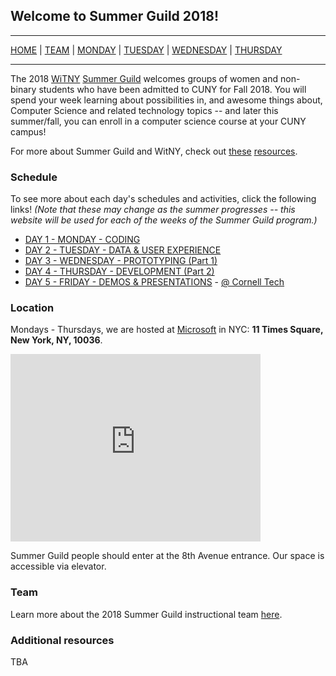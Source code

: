 ## Welcome to Summer Guild 2018!

---

[HOME](https://witny-summer-guild-2018.github.io/) |
[TEAM](instructors.md) | 
[MONDAY](https://witny-summer-guild-2018.github.io/monday) |
[TUESDAY](https://witny-summer-guild-2018.github.io/tuesday) |
[WEDNESDAY](https://witny-summer-guild-2018.github.io/wednesday) |
[THURSDAY](https://witny-summer-guild-2018.github.io/thursday)

---

The 2018 [WiTNY](http://www1.cuny.edu/sites/women-in-technology/) [Summer Guild](http://www1.cuny.edu/sites/women-in-technology/programs/) welcomes groups of women and non-binary students who have been admitted to CUNY for Fall 2018. You will spend your week learning about possibilities in, and awesome things about, Computer Science and related technology topics -- and later this summer/fall, you can enroll in a computer science course at your CUNY campus!

For more about Summer Guild and WitNY, check out [these](https://tech.cornell.edu/impact/witny) [resources](http://www1.cuny.edu/sites/women-in-technology/programs/).

### Schedule

To see more about each day's schedules and activities, click the following links! *(Note that these may change as the summer progresses -- this website will be used for each of the weeks of the Summer Guild program.)*

* [DAY 1 - MONDAY - CODING](monday.md)
* [DAY 2 - TUESDAY - DATA & USER EXPERIENCE](tuesday.md)
* [DAY 3 - WEDNESDAY - PROTOTYPING (Part 1)](wednesday.md)
* [DAY 4 - THURSDAY - DEVELOPMENT (Part 2)](thursday.md)
* [DAY 5 - FRIDAY - DEMOS & PRESENTATIONS](friday.md) - [@ Cornell Tech](https://goo.gl/maps/uVVKqrv8Fb22)

### Location

Mondays - Thursdays, we are hosted at [Microsoft](https://www.microsoft.com/en-us/) in NYC: **11 Times Square, New York, NY, 10036**.  

<iframe src="https://www.google.com/maps/embed?pb=!1m18!1m12!1m3!1d3022.2408154084746!2d-73.99180508534438!3d40.7567278793271!2m3!1f0!2f0!3f0!3m2!1i1024!2i768!4f13.1!3m3!1m2!1s0x89c25855c5556369%3A0x87dc1d2f581b8eb1!2s11+Times+Square%2C+New+York%2C+NY+10036!5e0!3m2!1sen!2sus!4v1529607854898" width="400" height="300" frameborder="0" style="border:0" allowfullscreen></iframe>

Summer Guild people should enter at the 8th Avenue entrance. Our space is accessible via elevator.


### Team

Learn more about the 2018 Summer Guild instructional team [here](instructors.md).

### Additional resources

TBA
